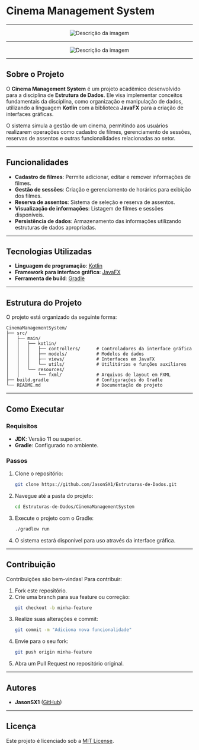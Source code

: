 # Cinema Management System

---

<div align="center">
  <img src="https://github.com/user-attachments/assets/4fc8b9f0-de42-40a2-be48-ab1b05a497b7" alt="Descrição da imagem">
</div>

---

<div align="center">
  <img src="https://github.com/user-attachments/assets/a145e4c2-bfb3-4764-879a-bad9fb7ee8d9" alt="Descrição da imagem">
</div>

---

## Sobre o Projeto

O **Cinema Management System** é um projeto acadêmico desenvolvido para a disciplina de **Estrutura de Dados**. Ele visa implementar conceitos fundamentais da disciplina, como organização e manipulação de dados, utilizando a linguagem **Kotlin** com a biblioteca **JavaFX** para a criação de interfaces gráficas.

O sistema simula a gestão de um cinema, permitindo aos usuários realizarem operações como cadastro de filmes, gerenciamento de sessões, reservas de assentos e outras funcionalidades relacionadas ao setor.

---

## Funcionalidades

- **Cadastro de filmes**: Permite adicionar, editar e remover informações de filmes.
- **Gestão de sessões**: Criação e gerenciamento de horários para exibição dos filmes.
- **Reserva de assentos**: Sistema de seleção e reserva de assentos.
- **Visualização de informações**: Listagem de filmes e sessões disponíveis.
- **Persistência de dados**: Armazenamento das informações utilizando estruturas de dados apropriadas.

---

## Tecnologias Utilizadas

- **Linguagem de programação**: [Kotlin](https://kotlinlang.org/)
- **Framework para interface gráfica**: [JavaFX](https://openjfx.io/)
- **Ferramenta de build**: [Gradle](https://gradle.org/)

---

## Estrutura do Projeto

O projeto está organizado da seguinte forma:

```
CinemaManagementSystem/
├── src/
│   ├── main/
│   │   ├── kotlin/
│   │   │   ├── controllers/      # Controladores da interface gráfica
│   │   │   ├── models/           # Modelos de dados
│   │   │   ├── views/            # Interfaces em JavaFX
│   │   │   └── utils/            # Utilitários e funções auxiliares
│   │   └── resources/
│   │       └── fxml/             # Arquivos de layout em FXML
├── build.gradle                  # Configurações do Gradle
└── README.md                     # Documentação do projeto
```

---

## Como Executar

### Requisitos

- **JDK**: Versão 11 ou superior.
- **Gradle**: Configurado no ambiente.

### Passos

1. Clone o repositório:
   ```bash
   git clone https://github.com/JasonSX1/Estruturas-de-Dados.git
   ```

2. Navegue até a pasta do projeto:
   ```bash
   cd Estruturas-de-Dados/CinemaManagementSystem
   ```

3. Execute o projeto com o Gradle:
   ```bash
   ./gradlew run
   ```

4. O sistema estará disponível para uso através da interface gráfica.

---

## Contribuição

Contribuições são bem-vindas! Para contribuir:

1. Fork este repositório.
2. Crie uma branch para sua feature ou correção:
   ```bash
   git checkout -b minha-feature
   ```
3. Realize suas alterações e commit:
   ```bash
   git commit -m "Adiciona nova funcionalidade"
   ```
4. Envie para o seu fork:
   ```bash
   git push origin minha-feature
   ```
5. Abra um Pull Request no repositório original.

---

## Autores

- **JasonSX1** ([GitHub](https://github.com/JasonSX1))

---

## Licença

Este projeto é licenciado sob a [MIT License](https://opensource.org/licenses/MIT).

